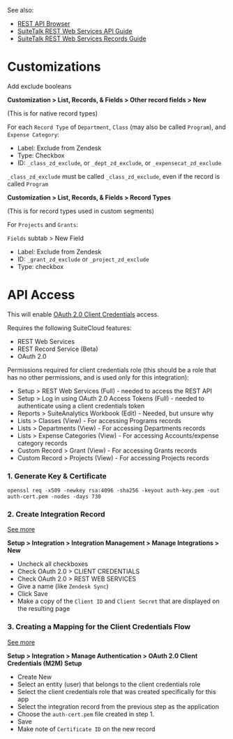 See also:

- [REST API Browser](https://system.netsuite.com/help/helpcenter/en_US/APIs/REST_API_Browser/record/v1/2021.2/index.html)
- [SuiteTalk REST Web Services API Guide](https://9999999-sb1.app.netsuite.com/app/help/helpcenter.nl?fid=book_1559132836.html&whence=)
- [SuiteTalk REST Web Services Records Guide](https://9999999-sb1.app.netsuite.com/app/help/helpcenter.nl?fid=book_157830111504.html)

# Customizations

Add exclude booleans

**Customization > List, Records, & Fields > Other record fields > New**

(This is for native record types)

For each `Record Type` of `Department`, `Class` (may also be called `Program`), and `Expense Category`:

- Label: Exclude from Zendesk
- Type: Checkbox
- ID: `_class_zd_exclude`, or `_dept_zd_exclude`, or `_expensecat_zd_exclude`

`_class_zd_exclude` must be called `_class_zd_exclude`, even if the record is called `Program`

**Customization > List, Records, & Fields > Record Types**

(This is for record types used in custom segments)

For `Projects` and `Grants`:

`Fields` subtab > New Field

- Label: Exclude from Zendesk
- ID: `_grant_zd_exclude` or `_project_zd_exclude`
- Type: checkbox

# API Access

This will enable [OAuth 2.0 Client Credentials](https://9999999-sb1.app.netsuite.com/app/help/helpcenter.nl?fid=section_162686838198.html) access.

Requires the following SuiteCloud features:
- REST Web Services
- REST Record Service (Beta)
- OAuth 2.0

Permissions required for client credentials role (this should be a role that has no other permissions, and is used only for this integration):
- Setup > REST Web Services (Full) - needed to access the REST API
- Setup > Log in using OAuth 2.0 Access Tokens (Full) - needed to authenticate using a client credentials token
- Reports > SuiteAnalytics Workbook (Edit) - Needed, but unsure why
- Lists > Classes (View) - For accessing Programs records
- Lists > Departments (View) - For accessing Departments records
- Lists > Expense Categories (View) - For accessing Accounts/expense category records
- Custom Record > Grant (View) - For accessing Grants records
- Custom Record > Projects (View) - For accessing Projects records

### 1. Generate Key & Certificate

`openssl req -x509 -newkey rsa:4096 -sha256 -keyout auth-key.pem -out auth-cert.pem -nodes -days 730`

### 2. Create Integration Record

[See more](https://9999999-sb1.app.netsuite.com/app/help/helpcenter.nl?fid=section_157771733782.html)

**Setup > Integration > Integration Management > Manage Integrations > New**

- Uncheck all checkboxes
- Check OAuth 2.0 > CLIENT CREDENTIALS
- Check OAuth 2.0 > REST WEB SERVICES
- Give a name (like `Zendesk Sync`)
- Click Save
- Make a copy of the `Client ID` and `Client Secret` that are displayed on the resulting page

### 3. Creating a Mapping for the Client Credentials Flow

[See more](https://9999999-sb1.app.netsuite.com/app/help/helpcenter.nl?fid=section_162686838198.html)

**Setup > Integration > Manage Authentication > OAuth 2.0 Client Credentials (M2M) Setup**

- Create New
- Select an entity (user) that belongs to the client credentials role
- Select the client credentials role that was created specifically for this app
- Select the integration record from the previous step as the application
- Choose the `auth-cert.pem` file created in step 1.
- Save
- Make note of `Certificate ID` on the new record
